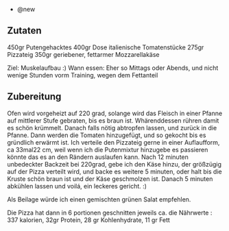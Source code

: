 - @new

## Zutaten
450gr Putengehacktes
400gr Dose italienische Tomatenstücke
275gr Pizzateig
350gr geriebener, fettarmer Mozzarellakäse

Ziel: Muskelaufbau :)
Wann essen: Eher so Mittags oder Abends, und nicht wenige Stunden vorm Training, wegen dem Fettanteil

## Zubereitung
Ofen wird vorgeheizt auf 220 grad, solange wird das Fleisch in einer Pfanne auf mittlerer Stufe gebraten, bis es braun ist. Whärenddessen rühren damit es schön krümmelt.
Danach falls nötig abtropfen lassen, und zurück in die Pfanne. Dann werden die Tomaten hinzugefügt, und so gekocht bis es gründlich erwärmt ist. Ich verteile den Pizzateig gerne in einer Auflaufform, ca 33mal22 cm, weil wenn ich die Putenmixtur hinzugebe es passieren könnte das es an den Rändern auslaufen kann. Nach 12 minuten unbedeckter Backzeit bei 220grad, gebe ich den Käse hinzu, der größzügig auf der Pizza verteilt wird, und backe es weitere 5 minuten, oder halt bis die Kruste schön braun ist und der Käse geschmolzen ist. Danach 5 minuten abkühlen lassen und voilá, ein leckeres gericht. :)

Als Beilage würde ich einen gemischten grünen Salat empfehlen.

Die Pizza hat dann in 6 portionen geschnitten jeweils ca. die Nährwerte :
337 kalorien, 32gr Protein, 28 gr Kohlenhydrate, 11 gr Fett

